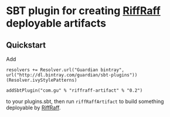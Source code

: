 SBT plugin for creating [RiffRaff](https://github.com/guardian/deploy) deployable artifacts
===========================================================================================

Quickstart
----------

Add
```
resolvers += Resolver.url("Guardian bintray", url("http://dl.bintray.com/guardian/sbt-plugins"))(Resolver.ivyStylePatterns)

addSbtPlugin("com.gu" % "riffraff-artifact" % "0.2")
```
to your plugins.sbt, then run `riffRaffArtifact` to build something deployable by
[RiffRaff](https://github.com/guardian/deploy).
